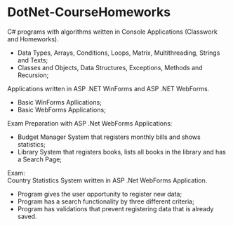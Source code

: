 # DotNet-CourseHomeworks

C# programs with algorithms written in Console Applications (Classwork and Homeworks).
- Data Types, Arrays, Conditions, Loops, Matrix, Multithreading, Strings and Texts;
- Classes and Objects, Data Structures, Exceptions, Methods and Recursion;

Applications written in ASP .NET WinForms and ASP .NET WebForms.
- Basic WinForms Apllications;
- Basic WebForms Applications;

Exam Preparation with ASP .Net WebForms Applications:
- Budget Manager System that registers monthly bills and shows statistics;
- Library System that registers books, lists all books in the library and has a Search Page;

Exam: <br />
Country Statistics System written in ASP .Net WebForms Application.
- Program gives the user opportunity to register new data;
- Program has a search functionality by three different criteria;
- Program has validations that prevent registering data that is already saved.
